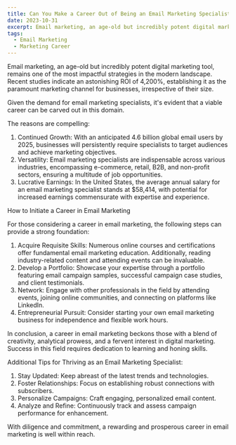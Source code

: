 ```yaml
---
title: Can You Make a Career Out of Being an Email Marketing Specialist?
date: 2023-10-31
excerpt: Email marketing, an age-old but incredibly potent digital marketing tool, remains one of the most impactful strategies in the modern landscape. Recent studies indicate an astonishing ROI of 4,200%, establishing it as the paramount marketing channel for businesses, irrespective of their size.
tags:
  - Email Marketing
  - Marketing Career
---
```


Email marketing, an age-old but incredibly potent digital marketing tool, remains one of the most impactful strategies in the modern landscape. Recent studies indicate an astonishing ROI of 4,200%, establishing it as the paramount marketing channel for businesses, irrespective of their size.

<!-- excerpt -->

Given the demand for email marketing specialists, it's evident that a viable career can be carved out in this domain.

The reasons are compelling:

1.  Continued Growth: With an anticipated 4.6 billion global email users by 2025, businesses will persistently require specialists to target audiences and achieve marketing objectives.
2.  Versatility: Email marketing specialists are indispensable across various industries, encompassing e-commerce, retail, B2B, and non-profit sectors, ensuring a multitude of job opportunities.
3.  Lucrative Earnings: In the United States, the average annual salary for an email marketing specialist stands at $58,414, with potential for increased earnings commensurate with expertise and experience.

How to Initiate a Career in Email Marketing

For those considering a career in email marketing, the following steps can provide a strong foundation:

1.  Acquire Requisite Skills: Numerous online courses and certifications offer fundamental email marketing education. Additionally, reading industry-related content and attending events can be invaluable.
2.  Develop a Portfolio: Showcase your expertise through a portfolio featuring email campaign samples, successful campaign case studies, and client testimonials.
3.  Network: Engage with other professionals in the field by attending events, joining online communities, and connecting on platforms like LinkedIn.
4.  Entrepreneurial Pursuit: Consider starting your own email marketing business for independence and flexible work hours.

In conclusion, a career in email marketing beckons those with a blend of creativity, analytical prowess, and a fervent interest in digital marketing. Success in this field requires dedication to learning and honing skills.

Additional Tips for Thriving as an Email Marketing Specialist:

1.  Stay Updated: Keep abreast of the latest trends and technologies.
2.  Foster Relationships: Focus on establishing robust connections with subscribers.
3.  Personalize Campaigns: Craft engaging, personalized email content.
4.  Analyze and Refine: Continuously track and assess campaign performance for enhancement.

With diligence and commitment, a rewarding and prosperous career in email marketing is well within reach.
